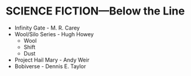 # SCIENCE FICTION—Below the Line
- Infinity Gate - M. R. Carey
- Wool/Silo Series - Hugh Howey
  - Wool
  - Shift
  - Dust
- Project Hail Mary - Andy Weir
- Bobiverse - Dennis E. Taylor